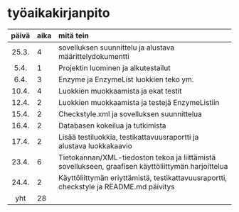 # työaikakirjanpito

| päivä | aika | mitä tein  |
| :----:|:-----| :-----|
| 25.3. | 4    | sovelluksen suunnittelu ja alustava määrittelydokumentti |
| 5.4.  | 1    | Projektin luominen ja alkutestailut |
| 6.4.  | 3    | Enzyme ja EnzymeList luokkien teko ym. |
| 10.4. | 4    | Luokkien muokkaamista ja ekat testit | 
| 12.4. | 2    | Luokkien muokkaamista ja testejä EnzymeListiin |
| 15.4. | 2    | Checkstyle.xml ja sovelluksen suunnittelua |
| 16.4. | 2    | Databasen kokeilua ja tutkimista |
| 17.4. | 2    | Lisää testiluokkia, testikattavuusraportti ja alustava luokkakaavio |
| 23.4. | 6    | Tietokannan/XML-tiedoston tekoa ja liittämistä sovellukseen, graafisen käyttöliittymän harjoittelua |
| 24.4. | 2    | Käyttöliittymän eriyttämistä, testikattavuusraportti, checkstyle ja README.md päivitys | 
| yht   | 28   |

